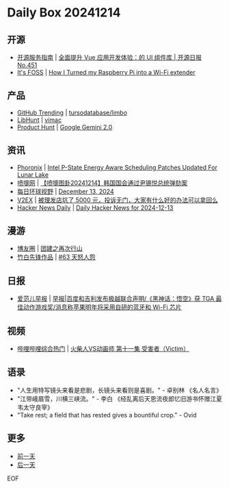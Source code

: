 # Daily Box 20241214

## 开源
- [开源服务指南](https://osguider.com/blog/) | [全面提升 Vue 应用开发体验：的 UI 组件库 | 开源日报 No.451](https://osguider.com/blog/post/daily/daily-451/)
- [It's FOSS](https://itsfoss.com/) | [How I Turned my Raspberry Pi into a Wi-Fi extender](https://itsfoss.com/raspberry-pi-wifi-extender/)

## 产品
- [GitHub Trending](https://github.com/trending?since=daily) | [tursodatabase/limbo](https://github.com/tursodatabase/limbo)
- [LibHunt](https://www.libhunt.com/) | [vimac](https://www.libhunt.com/r/vimac)
- [Product Hunt](https://www.producthunt.com) | [Google Gemini 2.0](https://www.producthunt.com/posts/google-gemini-2-0)

## 资讯
- [Phoronix](https://www.phoronix.com/) | [Intel P-State Energy Aware Scheduling Patches Updated For Lunar Lake](https://www.phoronix.com/news/Intel-P-State-EAS-Lunar-Lake)
- [喷嚏网](http://www.dapenti.com/blog/blog.asp?subjectid=70&name=xilei) | [【喷嚏图卦20241214】韩国国会通过尹锡悦总统弹劾案](http://www.dapenti.com/blog/more.asp?name=xilei&id=183021)
- [每日环球视野](https://idai.ly/) | [December 13, 2024](http://m.idai.ly/se/a193iG?1734019200)
- [V2EX](https://www.v2ex.com/) | [被理发店坑了 5000 元，投诉无门，大家有什么好的办法可以拿回么](https://www.v2ex.com/t/1097550)
- [Hacker News Daily](https://www.daemonology.net/hn-daily/) | [Daily Hacker News for 2024-12-13](https://www.daemonology.net/hn-daily/2024-12-13.html)

## 漫游
- [博友圈](https://www.boyouquan.com/home) | [团建之再次行山](https://www.boyouquan.com/go?from=feed&link=https%3A%2F%2Fyekaihongxue.com%2Farchives%2F784)
- [竹白先锋作品](https://www.zhubai.wiki/) | [#63 天怒人怨](https://open.zhubai.wiki/a/l/t/z/pl/shyrz/2479584412963786752)

## 日报
- [爱范儿早报](https://www.ifanr.com/category/ifanrnews) | [早报|百度和吉利发布极越联合声明/《黑神话：悟空》获 TGA 最佳动作游戏奖/消息称苹果明年将采用自研的蓝牙和 Wi-Fi 芯片](https://www.ifanr.com/1609008)

## 视频
- [哔哩哔哩综合热门](https://www.bilibili.com/v/popular/all/) | [火柴人VS动画师 第十一集 受害者（Victim）](https://b23.tv/BV1XBBEYVEWx)

## 语录
- "人生用特写镜头来看是悲剧，长镜头来看则是喜剧。" - 卓别林 《名人名言》
- "江带峨眉雪，川横三峡流。" - 李白 《经乱离后天恩流夜郎忆旧游书怀赠江夏韦太守良宰》
- "Take rest; a field that has rested gives a bountiful crop." - Ovid

## 更多
- [前一天](daily-box-20241213.md)
- [后一天](daily-box-20241215.md)

EOF